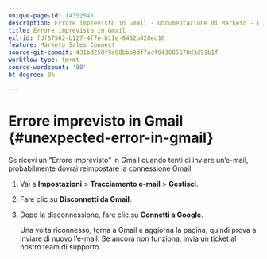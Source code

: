 ```yaml
---
unique-page-id: 14352545
description: Errore imprevisto in Gmail - Documentazione di Marketo - Documentazione del prodotto
title: Errore imprevisto in Gmail
exl-id: fdf87562-b127-4f7e-b11e-8452b428ed16
feature: Marketo Sales Connect
source-git-commit: 431bd258f9a68bbb9df7acf043085578d3d91b1f
workflow-type: tm+mt
source-wordcount: '90'
ht-degree: 0%

---
```


# Errore imprevisto in Gmail {#unexpected-error-in-gmail}

Se ricevi un &quot;Errore imprevisto&quot; in Gmail quando tenti di inviare un’e-mail, probabilmente dovrai reimpostare la connessione Gmail.

1. Vai a **Impostazioni** > **Tracciamento e-mail** > **Gestisci**.

1. Fare clic su **Disconnetti da Gmail**.

1. Dopo la disconnessione, fare clic su **Connetti a Google**.

   Una volta riconnesso, torna a Gmail e aggiorna la pagina, quindi prova a inviare di nuovo l’e-mail. Se ancora non funziona, [invia un ticket](https://nation.marketo.com/t5/Support/ct-p/Support) al nostro team di supporto.
